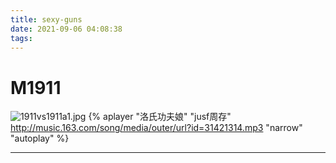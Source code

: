 ```yaml
---
title: sexy-guns
date: 2021-09-06 04:08:38
tags:
---
```

# M1911

![1911vs1911a1.jpg](https://i.loli.net/2021/09/06/ZkgwEcBo568ILdu.jpg)
{% aplayer "洛氏功夫娘" "jusf周存" http://music.163.com/song/media/outer/url?id=31421314.mp3 "narrow" "autoplay" %}

---